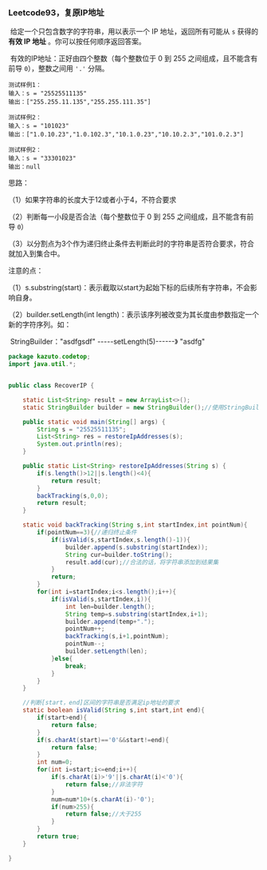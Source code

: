 ### Leetcode93，复原IP地址

​		给定一个只包含数字的字符串，用以表示一个 IP 地址，返回所有可能从 `s` 获得的 **有效 IP 地址** 。你可以按任何顺序返回答案。

​		有效的IP地址：正好由四个整数（每个整数位于 0 到 255 之间组成，且不能含有前导 `0`），整数之间用 `'.'` 分隔。

```
测试样例1：
输入：s = "25525511135"
输出：["255.255.11.135","255.255.111.35"]

测试样例2：
输入：s = "101023"
输出：["1.0.10.23","1.0.102.3","10.1.0.23","10.10.2.3","101.0.2.3"]

测试样例2：
输入：s = "33301023"
输出：null
```



思路：

（1）如果字符串的长度大于12或者小于4，不符合要求

（2）判断每一小段是否合法（每个整数位于 0 到 255 之间组成，且不能含有前导 `0`）

（3）以分割点为3个作为递归终止条件去判断此时的字符串是否符合要求，符合就加入到集合中。

注意的点：

（1）s.substring(start)：表示截取以start为起始下标的后续所有字符串，不会影响自身。

（2）builder.setLength(int length)：表示该序列被改变为其长度由参数指定一个新的字符序列。如：

​				StringBuilder："asdfgsdf" -----setLength(5)------》 "asdfg" 

```java
package kazuto.codetop;
import java.util.*;


public class RecoverIP {

    static List<String> result = new ArrayList<>();
    static StringBuilder builder = new StringBuilder();//使用StringBuilder来保留合法的IP

    public static void main(String[] args) {
        String s = "25525511135";
        List<String> res = restoreIpAddresses(s);
        System.out.println(res);
    }

    public static List<String> restoreIpAddresses(String s) {
        if(s.length()>12||s.length()<4){
            return result;
        }
        backTracking(s,0,0);
        return result;
    }

    static void backTracking(String s,int startIndex,int pointNum){
        if(pointNum==3){//递归终止条件
            if(isValid(s,startIndex,s.length()-1)){
                builder.append(s.substring(startIndex));
                String cur=builder.toString();
                result.add(cur);//合法的话，将字符串添加到结果集
            }
            return;
        }
        for(int i=startIndex;i<s.length();i++){
            if(isValid(s,startIndex,i)){
                int len=builder.length();
                String temp=s.substring(startIndex,i+1);
                builder.append(temp+".");
                pointNum++;
                backTracking(s,i+1,pointNum);
                pointNum--;
                builder.setLength(len);
            }else{
                break;
            }
        }
    }

    //判断[start，end]区间的字符串是否满足ip地址的要求
    static boolean isValid(String s,int start,int end){
        if(start>end){
            return false;
        }
        if(s.charAt(start)=='0'&&start!=end){
            return false;
        }
        int num=0;
        for(int i=start;i<=end;i++){
            if(s.charAt(i)>'9'||s.charAt(i)<'0'){
                return false;//非法字符
            }
            num=num*10+(s.charAt(i)-'0');
            if(num>255){
                return false;//大于255
            }
        }
        return true;
    }

}
```

